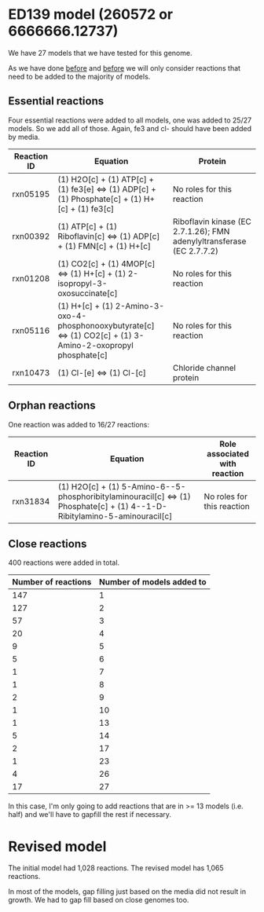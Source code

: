 # ED139 model (260572 or 6666666.12737)

We have 27 models that we have tested for this genome. 

As we have done [before](../260569/README.md) and [before](../260567/README.md) we will only consider reactions that need to be added to the majority of models.

## Essential reactions

Four essential reactions were added to all models, one was added to 25/27 models. So we add all of those. Again, fe3 and cl- should have been added by media.

Reaction ID | Equation | Protein
--- | --- | ---
rxn05195 | (1) H2O[c] + (1) ATP[c] + (1) fe3[e] <=> (1) ADP[c] + (1) Phosphate[c] + (1) H+[c] + (1) fe3[c] | No roles for this reaction
rxn00392 | (1) ATP[c] + (1) Riboflavin[c] <=> (1) ADP[c] + (1) FMN[c] + (1) H+[c] | Riboflavin kinase (EC 2.7.1.26); FMN adenylyltransferase (EC 2.7.7.2)
rxn01208 | (1) CO2[c] + (1) 4MOP[c] <=> (1) H+[c] + (1) 2-isopropyl-3-oxosuccinate[c] | No roles for this reaction
rxn05116 | (1) H+[c] + (1) 2-Amino-3-oxo-4-phosphonooxybutyrate[c] <=> (1) CO2[c] + (1) 3-Amino-2-oxopropyl phosphate[c] | No roles for this reaction
rxn10473 | (1) Cl-[e] <=> (1) Cl-[c] | Chloride channel protein


## Orphan reactions

One reaction was added to 16/27 reactions:

Reaction ID | Equation | Role associated with reaction
--- | --- | ---
rxn31834 | (1) H2O[c] + (1) 5-Amino-6--5-phosphoribitylaminouracil[c] <=> (1) Phosphate[c] + (1) 4--1-D-Ribitylamino-5-aminouracil[c] | No roles for this reaction

## Close reactions

400 reactions were added in total. 

Number of reactions | Number of models added to
--- | ---
147 | 1
127 | 2
57 | 3
20 | 4
9 | 5
5 | 6
1 | 7
1 | 8
2 | 9
1 | 10
1 | 13
5 | 14
2 | 17
1 | 23
4 | 26
17 | 27

In this case, I'm only going to add reactions that are in >= 13 models (i.e. half) and we'll have to gapfill the rest if necessary.

# Revised model

The initial model had 1,028 reactions. The revised model has 1,065 reactions.

In most of the models, gap filling just based on the media did not result in growth. We had to gap fill based on close genomes too.
